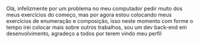 Olá, infelizmente por um problema no meu computador pedir muito dos meus exercícios do começo, mas por agora estou colocando meus exercícios de enumeração e composição, isso neste momento
com forme o tempo irei colocar mais sobre outros trabalhos, sou um dev back-end em desenvolvimento, agradeço a todos por terem vindo meu perfil
